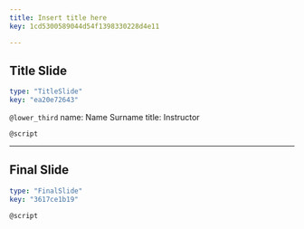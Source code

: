 ```yaml
---
title: Insert title here
key: 1cd5300589044d54f1398330228d4e11

---
```

## Title Slide

```yaml
type: "TitleSlide"
key: "ea20e72643"
```

`@lower_third`
name: Name Surname
title: Instructor


`@script`



---
## Final Slide

```yaml
type: "FinalSlide"
key: "3617ce1b19"
```

`@script`


